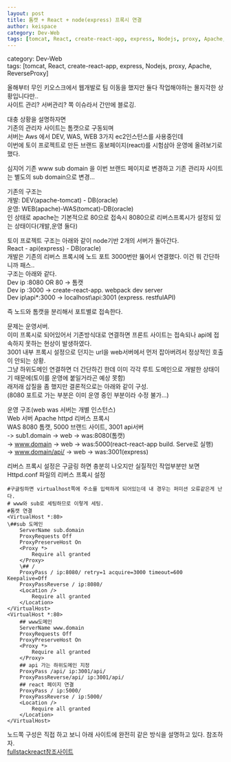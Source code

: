 ```yaml
---
layout: post
title: 톰캣 + React + node(express) 프록시 연결 
author: keispace
category: Dev-Web
tags: [tomcat, React, create-react-app, express, Nodejs, proxy, Apache, ReverseProxy]
---
```


category: Dev-Web  
tags: [tomcat, React, create-react-app, express, Nodejs, proxy, Apache, ReverseProxy]


올해부터 무인 키오스크에서 웹개발로 팀 이동을 했지만 둘다 작업해야하는 몰지각한 상황입니다만..  
사이트 관리? 서버관리? 쪽 이슈라서 간만에 블로깅.

대충 상황을 설명하자면  
기존의 관리자 사이트는 톰캣으로 구동되며  
서버는 Aws 에서 DEV, WAS, WEB 3가지 ec2인스턴스를 사용중인데  
이번에 토이 프로젝트로 만든 브랜드 홍보페이지(react)를 시험삼아 운영에 올려보기로 했다. 

심지어 기존 www sub domain 을 이번 브랜드 페이지로 변경하고 기존 관리자 사이트는 별도의 sub domain으로 변경...


기존의 구조는  
개발:  DEV(apache-tomcat) - DB(oracle)  
운영: WEB(apache)-WAS(tomcat)-DB(oracle)  
인 상태로 apache는 기본적으로 80으로 접속시 8080으로 리버스프록시가 설정되 있는 상태이다(개발,운영 둘다)  

토이 프로젝트 구조는 아래와 같이 node기반 2개의 서버가 돌아간다.  
React - api(express) - DB(oracle)  
개발은 기존의 리버스 프록시에 노드 포트 3000번만 뚫어서 연결했다. 이건 뭐 간단하니까 패스..  
구조는 아래와 같다.  
Dev ip :8080 OR 80 -> 톰캣  
Dev ip :3000 -> create-react-app. webpack dev server  
Dev ip\api\*:3000 -> localhost\api:3001 (express. restfulAPI)

즉 노드와 톰캣을 분리해서 포트별로 접속한다.  


문제는 운영서버.  
이미 프록시로 되어있어서 기존방식대로 연결하면 프론트 사이트는 접속되나 api에 접속하지 못하는 현상이 발생하였다.  
3001 내부 프록시 설정으로 던지는 url을 web서버에서 먼저 잡아버려서 정상적인 호출이 안되는 상황.  
그냥 하위도메인 연결하면 더 간단하긴 한데 이미 각각 루트 도메인으로 개발한 상태이기 때문에(토이를 운영에 붙일거라곤 예상 못함)  
래저래 삽질을 좀 했지만 결론적으로는 아래와 같이 구성.  
(8080 포트로 가는 부분은 이미 운영 중인 부분이라 수정 불가…)

운영 구조(web was 서버는 개별 인스턴스)  
Web 서버 Apache httpd 리버스 프록시  
WAS 8080 톰캣, 5000 브랜드 사이트, 3001 api서버  
-> sub1.domain -> web -> was:8080(톰캣)  
-> www.domain -> web -> was:5000(react-react-app build. Serve로 실행)  
-> www.domain/api/ -> web -> was:3001(express)  


리버스 프록시 설정은 구글링 하면 충분히 나오지만 실질적인 작업부분만 보면 
Httpd.conf 파일의 리버스 프록시 설정 
```
#구글링하면 virtualhost쪽에 주소를 입력하게 되어있는데 내 경우는 퍼미션 오류같은게 난다.  
# www와 sub로 세팅하므로 이렇게 세팅.  
#톰캣 연결   
<VirtualHost *:80>  
\##sub 도메인  
    ServerName sub.domain  
    ProxyRequests Off  
    ProxyPreserveHost On  
    <Proxy *>  
        Require all granted  
    </Proxy>  
    \## /  
    ProxyPass / ip:8080/ retry=1 acquire=3000 timeout=600 Keepalive=Off  
    ProxyPassReverse / ip:8080/  
    <Location />  
        Require all granted  
    </Location>  
</VirtualHost>  
<VirtualHost *:80>  
    ## www도메인   
    ServerName www.domain  
    ProxyRequests Off  
    ProxyPreserveHost On  
    <Proxy *>  
        Require all granted  
    </Proxy>  
    ## api 가는 하위도메인 지정  
    ProxyPass /api/ ip:3001/api/  
    ProxyPassReverse/api/ ip:3001/api/  
    ## react 페이지 연결  
    ProxyPass / ip:5000/  
    ProxyPassReverse / ip:5000/  
    <Location />   
        Require all granted  
    </Location>  
</VirtualHost>  
```

노드쪽 구성은 직접 하고 보니 아래 사이트에 완전히 같은 방식을 설명하고 있다. 참조하자.  
[fullstackreact참조사이트](https://www.fullstackreact.com/articles/using-create-react-app-with-a-server/)

